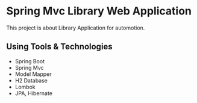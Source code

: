 # Spring Mvc Library Web Application
This project is about Library Application for automotion.
## Using Tools & Technologies
* Spring Boot
* Spring Mvc
* Model Mapper
* H2 Database
* Lombok
* JPA, Hibernate
